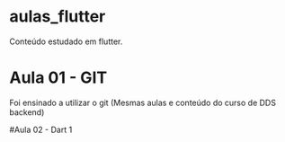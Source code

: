 # aulas_flutter

Conteúdo estudado em flutter.

# Aula 01 - GIT

Foi ensinado a utilizar o git (Mesmas aulas e conteúdo do curso de DDS backend)

#Aula 02 - Dart 1